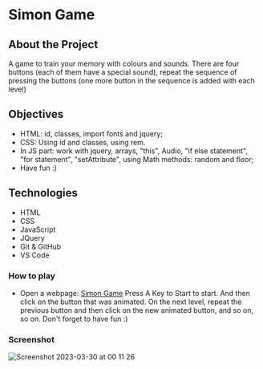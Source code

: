 # Simon Game

## About the Project
A game to train your memory with colours and sounds. There are four buttons (each of them have a special sound), repeat the sequence of pressing the buttons (one more button in the sequence  is added with each level)

## Objectives
* HTML: id, classes, import fonts and jquery;
* CSS: Using id and classes, using rem.
* In JS part: work with jquery, arrays, "this", Audio, "if else statement", "for statement", "setAttribute", using Math methods: random and floor;
* Have fun :)

## Technologies
* HTML
* CSS
* JavaScript
* JQuery
* Git & GitHub
* VS Code

### How to play
* Open a webpage: [Simon Game](https://khamitov-aleksandr.github.io/simongame)
Press A Key to Start to start. And then click on the button that was animated. On the next level, repeat the previous button and then click on the new animated button, and so on, so on.
Don't forget to have fun :)

### Screenshot
![Screenshot 2023-03-30 at 00 11 26](https://user-images.githubusercontent.com/100515728/228679194-1e5c8753-e33b-41bb-af05-d623ee2ae2a8.png)
